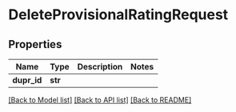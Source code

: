 # DeleteProvisionalRatingRequest

## Properties
Name | Type | Description | Notes
------------ | ------------- | ------------- | -------------
**dupr_id** | **str** |  | 

[[Back to Model list]](../README.md#documentation-for-models) [[Back to API list]](../README.md#documentation-for-api-endpoints) [[Back to README]](../README.md)

